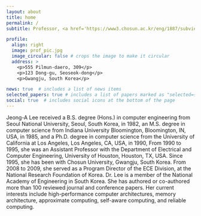 ```yaml
---
layout: about
title: home
permalink: /
subtitle: Professor, <a href='https://www3.chosun.ac.kr/eng/1887/subview.do'>Department of Computer Engineering</a>, <a href='https://chosun.kr'>Chosun University</a>.

profile:
  align: right
  image: prof_pic.jpg
  image_circular: false # crops the image to make it circular
  address: >
    <p>555 Pilmun-daero, 309</p>
    <p>123 Dong-gu, Seoseok-dong</p>
    <p>Gwangju, South Korea</p>

news: true  # includes a list of news items
selected_papers: true # includes a list of papers marked as "selected={true}"
social: true  # includes social icons at the bottom of the page
---
```


Jeong-A Lee received a B.S. degree (Hons.) in computer engineering from Seoul National University, Seoul, South Korea, in 1982, an M.S. degree in computer science from Indiana University Bloomington, Bloomington, IN, USA, in 1985, and a Ph.D. degree in computer science from the University of California at Los Angeles, Los Angeles, CA, USA, in 1990, From 1990 to 1995, she was an Assistant Professor with the Department of Electrical and Computer Engineering, University of Houston, Houston, TX, USA. Since 1995, she has been with Chosun University, Gwangju, South Korea. From 2008 to 2009, she served as a Program Director of the ECE Division, at the National Research Foundation of Korea. Dr. Lee is a member of the National Academy of Engineering in South Korea. She has authored or co-authored more than 100 reviewed journal and conference papers. Her current interests include high-performance computer architectures, memory architecture, approximate computing, self-aware computing, and reliable computing.




